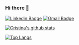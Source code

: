 ### Hi there 👋

[![Linkedin Badge](https://img.shields.io/badge/-crnguyen-blue?style=flat-square&logo=Linkedin&logoColor=white&link=https://www.linkedin.com/in/cristinanguyen/)](https://www.linkedin.com/in/cristinanguyen/) [![Gmail Badge](https://img.shields.io/badge/-c.nguyen0994@gmail.com-c14438?style=flat-square&logo=Gmail&logoColor=white&link=mailto:c.nguyen0994@gmail.com)](mailto:c.nguyen0994@gmail.com)

<!--
**crnguyen/crnguyen** is a ✨ _special_ ✨ repository because its `README.md` (this file) appears on your GitHub profile.

Here are some ideas to get you started:

- 🔭 I’m currently working on ...
- 🌱 I’m currently learning ...
- 👯 I’m looking to collaborate on ...
- 🤔 I’m looking for help with ...
- 💬 Ask me about ...
- 📫 How to reach me: ...
- 😄 Pronouns: ...
- ⚡ Fun fact: ...
-->

[![Cristina's github stats](https://github-readme-stats.vercel.app/api?username=crnguyen&show_icons=true&count_private=true&theme=radical)](https://github.com/crnguyen/github-readme-stats)

[![Top Langs](https://github-readme-stats.vercel.app/api/top-langs/?username=crnguyen&layout=compact&theme=radical)](https://github.com/crnguyen/github-readme-stats)
